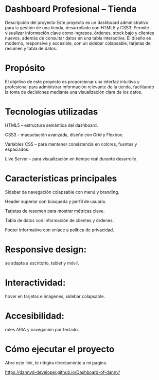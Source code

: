 # Dashboard Profesional – Tienda
Descripción del proyecto
Este proyecto es un dashboard administrativo para la gestión de una tienda, desarrollado con HTML5 y CSS3.
Permite visualizar información clave como ingresos, órdenes, stock bajo y clientes nuevos, además de consultar datos en una tabla interactiva.
El diseño es moderno, responsive y accesible, con un sidebar colapsable, tarjetas de resumen y tabla de datos.

# Propósito
El objetivo de este proyecto es proporcionar una interfaz intuitiva y profesional para administrar información relevante de la tienda, facilitando la toma de decisiones mediante una visualización clara de los datos.

# Tecnologías utilizadas
HTML5 – estructura semántica del dashboard.

CSS3 – maquetación avanzada, diseño con Grid y Flexbox.

Variables CSS – para mantener consistencia en colores, fuentes y espaciados.

Live Server – para visualización en tiempo real durante desarrollo.

# Características principales
Sidebar de navegación colapsable con menú y branding.

Header superior con búsqueda y perfil de usuario.

Tarjetas de resumen para mostrar métricas clave.

Tabla de datos con información de clientes y órdenes.

Footer informativo con enlace a política de privacidad.

# Responsive design:
se adapta a escritorio, tablet y móvil.

# Interactividad: 
hover en tarjetas e imágenes, sidebar colapsable.

# Accesibilidad: 
roles ARIA y navegación por teclado.

# Cómo ejecutar el proyecto
Abre este link, te ridigira directamente a mi pagina.

https://dannyd-developer.github.io/Dashboard-of-danny/
